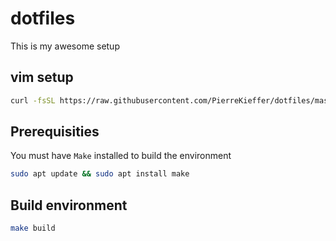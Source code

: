 # dotfiles 
This is my awesome setup 

## vim setup 
```bash
curl -fsSL https://raw.githubusercontent.com/PierreKieffer/dotfiles/master/vim/install.sh | bash
```

## Prerequisities 
You must have `Make` installed to build the environment
```bash
sudo apt update && sudo apt install make
```

## Build environment 
```bash
make build
```

